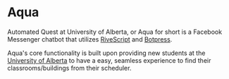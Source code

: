 # Aqua
Automated Quest at University of Alberta, or Aqua for short is a Facebook Messenger chatbot that utilizes [RiveScript](https://www.rivescript.com/) and [Botpress](https://botpress.io/). 

Aqua's core functionality is built upon providing new students at the [University of Alberta](https://www.ualberta.ca/) to have a easy, seamless experience to find their classrooms/buildings from their scheduler.
